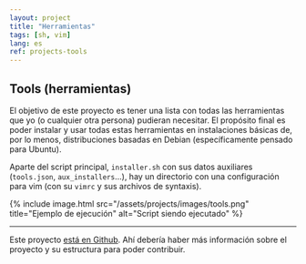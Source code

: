 ```yaml
---
layout: project
title: "Herramientas"
tags: [sh, vim]
lang: es
ref: projects-tools
---
```


## Tools (herramientas)

El objetivo de este proyecto es tener una lista con todas las herramientas que yo (o
cualquier otra persona) pudieran necesitar. El propósito final es poder instalar y usar
todas estas herramientas en instalaciones básicas de, por lo menos, distribuciones
basadas en Debian (específicamente pensado para Ubuntu).


Aparte del script principal, `installer.sh` con sus datos auxiliares (`tools.json`,
`aux_installers`...), hay un directorio con una configuración para vim (con su `vimrc`
y sus archivos de syntaxis).



{% include image.html
	src="/assets/projects/images/tools.png"
	title="Ejemplo de ejecución"
	alt="Script siendo ejecutado"
%}

----

Este proyecto [está en Github](https://github.com/Foo-Manroot/Tools). Ahí
debería haber más información sobre el proyecto y su estructura para poder contribuir.


